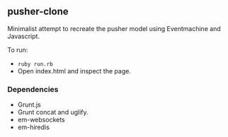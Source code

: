 ## pusher-clone

Minimalist attempt to recreate the pusher model using Eventmachine and Javascript.

To run:

- `ruby run.rb`
- Open index.html and inspect the page.

### Dependencies

- Grunt.js
- Grunt concat and uglify.
- em-websockets
- em-hiredis
